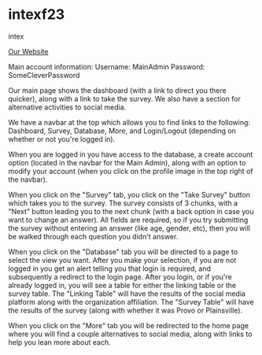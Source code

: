 # intexf23
intex

[Our Website]([url](https://provomentalhealth.is404.net/))

Main account information:
Username: MainAdmin
Password: SomeCleverPassword

Our main page shows the dashboard (with a link to direct you there quicker), along with a link to take the survey. We also have a section for alternative activities to social media.

We have a navbar at the top which allows you to find links to the following: Dashboard, Survey, Database, More, and Login/Logout (depending on whether or not you're logged in).

When you are logged in you have access to the database, a create account option (located in the navbar for the Main Admin), along with an option to modify your account (when you click on the profile image in the top right of the navbar).

When you click on the "Survey" tab, you click on the "Take Survey" button which takes you to the survey. The survey consists of 3 chunks, with a "Next" button leading you to the next chunk (with a back option in case you want to change an answer).
All fields are required, so if you try submitting the survey without entering an answer (like age, gender, etc), then you will be walked through each question you didn't answer.

When you click on the "Database" tab you will be directed to a page to select the view you want. After you make your selection, if you are not logged in you get an alert telling you that login is required, and subsequently a redirect to the login page.
After you login, or if you're already logged in, you will see a table for either the linking table or the survey table. The "Linking Table" will have the results of the social media platform along with the organization affiliation.
The "Survey Table" will have the results of the survey (along with whether it was Provo or Plainsville).

When you click on the "More" tab you will be redirected to the home page where you will find a couple alternatives to social media, along with links to help you lean more about each.
